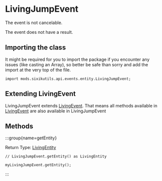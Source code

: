 # LivingJumpEvent

The event is not cancelable.

The event does not have a result.

## Importing the class

It might be required for you to import the package if you encounter any issues (like casting an Array), so better be safe than sorry and add the import at the very top of the file.
```zenscript
import mods.sixikutils.api.events.entity.LivingJumpEvent;
```


## Extending LivingEvent

LivingJumpEvent extends [LivingEvent](/forge/api/event/entity/LivingEvent). That means all methods available in [LivingEvent](/forge/api/event/entity/LivingEvent) are also available in LivingJumpEvent

## Methods

:::group{name=getEntity}

Return Type: [LivingEntity](/vanilla/api/entity/LivingEntity)

```zenscript
// LivingJumpEvent.getEntity() as LivingEntity

myLivingJumpEvent.getEntity();
```

:::


